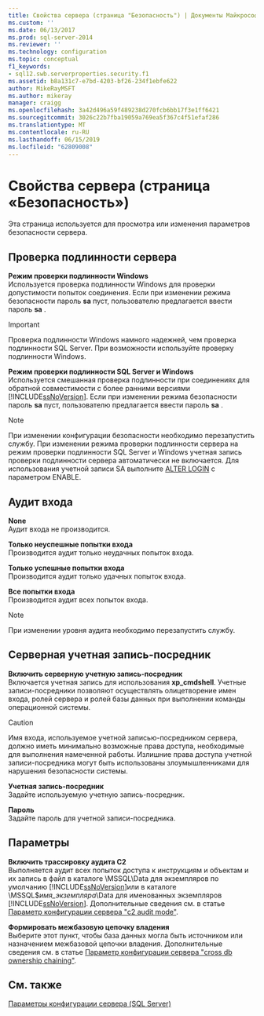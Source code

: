 ```yaml
---
title: Свойства сервера (страница "Безопасность") | Документы Майкрософт
ms.custom: ''
ms.date: 06/13/2017
ms.prod: sql-server-2014
ms.reviewer: ''
ms.technology: configuration
ms.topic: conceptual
f1_keywords:
- sql12.swb.serverproperties.security.f1
ms.assetid: b8a131c7-e7bd-4203-bf26-234f1ebfe622
author: MikeRayMSFT
ms.author: mikeray
manager: craigg
ms.openlocfilehash: 3a42d496a59f489238d270fcb6bb17f3e1ff6421
ms.sourcegitcommit: 3026c22b7fba19059a769ea5f367c4f51efaf286
ms.translationtype: MT
ms.contentlocale: ru-RU
ms.lasthandoff: 06/15/2019
ms.locfileid: "62809008"
---
```

# <a name="server-properties-security-page"></a>Свойства сервера (страница «Безопасность»)
  Эта страница используется для просмотра или изменения параметров безопасности сервера.  
  
## <a name="server-authentication"></a>Проверка подлинности сервера  
 **Режим проверки подлинности Windows**  
 Используется проверка подлинности Windows для проверки допустимости попыток соединения. Если при изменении режима безопасности пароль **sa** пуст, пользователю предлагается ввести пароль **sa** .  
  
> [!IMPORTANT]  
>  Проверка подлинности Windows намного надежней, чем проверка подлинности SQL Server. При возможности используйте проверку подлинности Windows.  
  
 **Режим проверки подлинности SQL Server и Windows**  
 Используется смешанная проверка подлинности при соединениях для обратной совместимости с более ранними версиями [!INCLUDE[ssNoVersion](../../includes/ssnoversion-md.md)]. Если при изменении режима безопасности пароль **sa** пуст, пользователю предлагается ввести пароль **sa** .  
  
> [!NOTE]  
>  При изменении конфигурации безопасности необходимо перезапустить службу. При изменении режима проверки подлинности сервера на режим проверки подлинности SQL Server и Windows учетная запись проверки подлинности сервера автоматически не включается. Для использования учетной записи SA выполните [ALTER LOGIN](/sql/t-sql/statements/alter-login-transact-sql) с параметром ENABLE.  
  
## <a name="login-auditing"></a>Аудит входа  
 **None**  
 Аудит входа не производится.  
  
 **Только неуспешные попытки входа**  
 Производится аудит только неудачных попыток входа.  
  
 **Только успешные попытки входа**  
 Производится аудит только удачных попыток входа.  
  
 **Все попытки входа**  
 Производится аудит всех попыток входа.  
  
> [!NOTE]  
>  При изменении уровня аудита необходимо перезапустить службу.  
  
## <a name="server-proxy-account"></a>Серверная учетная запись-посредник  
 **Включить серверную учетную запись-посредник**  
 Включается учетная запись для использования **xp_cmdshell**. Учетные записи-посредники позволяют осуществлять олицетворение имен входа, ролей сервера и ролей базы данных при выполнении команды операционной системы.  
  
> [!CAUTION]  
>  Имя входа, используемое учетной записью-посредником сервера, должно иметь минимально возможные права доступа, необходимые для выполнения намеченной работы. Излишние права доступа учетной записи-посредника могут быть использованы злоумышленниками для нарушения безопасности системы.  
  
 **Учетная запись-посредник**  
 Задайте используемую учетную запись-посредник.  
  
 **Пароль**  
 Задайте пароль для учетной записи-посредника.  
  
## <a name="options"></a>Параметры  
 **Включить трассировку аудита C2**  
 Выполняется аудит всех попыток доступа к инструкциям и объектам и их запись в файл в каталоге \MSSQL\Data для экземпляров по умолчанию [!INCLUDE[ssNoVersion](../../includes/ssnoversion-md.md)]или в каталоге \MSSQL$*имя_экземпляра*\Data для именованных экземпляров [!INCLUDE[ssNoVersion](../../includes/ssnoversion-md.md)]. Дополнительные сведения см. в статье [Параметр конфигурации сервера "c2 audit mode"](c2-audit-mode-server-configuration-option.md).  
  
 **Формировать межбазовую цепочку владения**  
 Выберите этот пункт, чтобы база данных могла быть источником или назначением межбазовой цепочки владения. Дополнительные сведения см. в статье [Параметр конфигурации сервера "cross db ownership chaining"](cross-db-ownership-chaining-server-configuration-option.md).  
  
## <a name="see-also"></a>См. также  
 [Параметры конфигурации сервера (SQL Server)](server-configuration-options-sql-server.md)  
  
  
